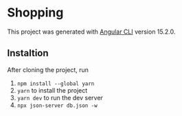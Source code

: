 # Shopping

This project was generated with [Angular CLI](https://github.com/angular/angular-cli) version 15.2.0.

## Instaltion

After cloning the project, run 
1. `npm install --global yarn`
2. `yarn` to install the project
3. `yarn dev` to run the dev server
4. `npx json-server db.json -w`

